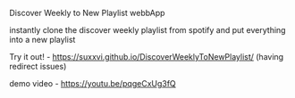 Discover Weekly to New Playlist webbApp

instantly clone the discover weekly playlist from spotify and put everything into a new playlist

Try it out! - https://suxxvi.github.io/DiscoverWeeklyToNewPlaylist/ (having redirect issues)

demo video - https://youtu.be/pqgeCxUg3fQ

